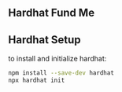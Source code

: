 ## Hardhat Fund Me

## Hardhat Setup

to install and initialize hardhat:

```bash
npm install --save-dev hardhat
npx hardhat init
```